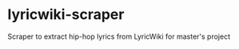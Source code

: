 lyricwiki-scraper
=================

Scraper to extract hip-hop lyrics from LyricWiki for master's project
